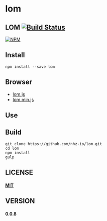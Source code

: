 # lom
## LOM [![Build Status][travis-image]][travis-url]
[![NPM][npm-image]][npm-url]

## Install
```
npm install --save lom
```

## Browser
* [lom.js](lom.js)
* [lom.min.js](lom.min.js)

## Use

## Build

```
git clone https://github.com/nhz-io/lom.git
cd lom
npm install
gulp
```

## LICENSE
#### [MIT](LICENSE)

## VERSION

#### 0.0.8

[travis-image]: https://travis-ci.org/nhz-io/lom.svg
[travis-url]: https://travis-ci.org/nhz-io/lom

[npm-image]: https://nodei.co/npm/lom.png
[npm-url]: https://nodei.co/npm/lom
